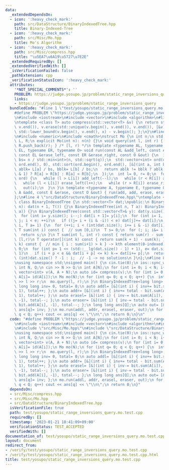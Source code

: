 ```yaml
---
data:
  _extendedDependsOn:
  - icon: ':heavy_check_mark:'
    path: src/DataStructure/BinaryIndexedTree.hpp
    title: Binary-Indexed-Tree
  - icon: ':heavy_check_mark:'
    path: src/Misc/Mo.hpp
    title: Mo's Algorithm
  - icon: ':heavy_check_mark:'
    path: src/Misc/compress.hpp
    title: "\u5EA7\u6A19\u5727\u7E2E"
  _extendedRequiredBy: []
  _extendedVerifiedWith: []
  _isVerificationFailed: false
  _pathExtension: cpp
  _verificationStatusIcon: ':heavy_check_mark:'
  attributes:
    '*NOT_SPECIAL_COMMENTS*': ''
    PROBLEM: https://judge.yosupo.jp/problem/static_range_inversions_query
    links:
    - https://judge.yosupo.jp/problem/static_range_inversions_query
  bundledCode: "#line 1 \"test/yosupo/static_range_inversions_query.mo.test.cpp\"\n\
    #define PROBLEM \"https://judge.yosupo.jp/problem/static_range_inversions_query\"\
    \n#include <iostream>\n#include <vector>\n#include <algorithm>\n#line 4 \"src/Misc/compress.hpp\"\
    \ntemplate <class T> auto compress(std::vector<T> &v) {\n return std::sort(v.begin(),\
    \ v.end()), v.erase(std::unique(v.begin(), v.end()), v.end()), [&v](T x) { return\
    \ std::lower_bound(v.begin(), v.end(), x) - v.begin(); };\n}\n#line 4 \"src/Misc/Mo.hpp\"\
    \n#include <numeric>\n#include <cmath>\nstruct Mo {\n int n;\n std::vector<int>\
    \ L, R;\n explicit Mo(int n): n(n) {}\n void query(int l, int r) { L.push_back(l),\
    \ R.push_back(r); } /* [l, r) */\n template <typename AL, typename AR, typename\
    \ EL, typename ER, typename O> void run(const AL &add_left, const AR &add_right,\
    \ const EL &erase_left, const ER &erase_right, const O &out) {\n  int q= L.size(),\
    \ bs= n / std::min<int>(n, std::sqrt(q));\n  std::vector<int> ord(q);\n  std::iota(ord.begin(),\
    \ ord.end(), 0), std::sort(ord.begin(), ord.end(), [&](int a, int b) {\n   int\
    \ ablk= L[a] / bs, bblk= L[b] / bs;\n   return ablk != bblk ? ablk < bblk : (ablk\
    \ & 1) ? R[a] > R[b] : R[a] < R[b];\n  });\n  int l= 0, r= 0;\n  for (auto i:\
    \ ord) {\n   while (l > L[i]) add_left(--l);\n   while (r < R[i]) add_right(r++);\n\
    \   while (l < L[i]) erase_left(l++);\n   while (r > R[i]) erase_right(--r);\n\
    \   out(i);\n  }\n }\n template <typename A, typename E, typename O> void run(const\
    \ A &add, const E &erase, const O &out) { run(add, add, erase, erase, out); }\n\
    };\n#line 4 \"src/DataStructure/BinaryIndexedTree.hpp\"\ntemplate <typename T>\
    \ class BinaryIndexedTree {\n std::vector<T> dat;\npublic:\n BinaryIndexedTree(int\
    \ n): dat(n + 1, T()) {}\n BinaryIndexedTree(int n, T a): BinaryIndexedTree(std::vector<T>(n,\
    \ a)) {}\n BinaryIndexedTree(const std::vector<T>& y): dat(y.size() + 1, 0) {\n\
    \  for (int i= y.size(); i--;) dat[i + 1]= y[i];\n  for (int i= 1, e= dat.size(),\
    \ j; i < e; ++i)\n   if ((j= i + (i & -i)) < e) dat[j]+= dat[i];\n }\n void add(int\
    \ i, T a= 1) {\n  for (++i; i < (int)dat.size(); i+= i & -i) dat[i]+= a;\n }\n\
    \ T sum(int i) const {  // sum [0,i)\n  T s= 0;\n  for (; i; i&= i - 1) s+= dat[i];\n\
    \  return s;\n }\n T sum(int l, int r) const { return sum(r) - sum(l); }  // sum\
    \ [l,r)\n T operator[](int k) const { return sum(k + 1) - sum(k); }\n int find(T\
    \ k) const {  // min { i : sum(i+1) > k } -> kth element(0-indexed)\n  int i=\
    \ 0;\n  for (int p= 1 << (std::__lg(dat.size() - 1) + 1), e= dat.size(); p; p>>=\
    \ 1)\n   if (i + p < e && dat[i + p] <= k) k-= dat[i+= p];\n  return i + 1 ==\
    \ (int)dat.size() ? -1 : i;  // -1 -> no solutions\n }\n};\n#line 8 \"test/yosupo/static_range_inversions_query.mo.test.cpp\"\
    \nusing namespace std;\nsigned main() {\n cin.tie(0);\n ios::sync_with_stdio(0);\n\
    \ int N, Q;\n cin >> N >> Q;\n int A[N];\n for (int i= 0; i < N; i++) cin >> A[i];\n\
    \ vector<int> v(A, A + N);\n auto id= compress(v);\n for (int i= 0; i < N; i++)\
    \ A[i]= id(A[i]);\n Mo mo(N);\n for (int q= 0; q < Q; q++) {\n  int l, r;\n  cin\
    \ >> l >> r;\n  mo.query(l, r);\n }\n BinaryIndexedTree<long long> bit(N + 1);\n\
    \ long long inv= 0, total= 0;\n auto addl= [&](int i) { inv+= bit.sum(A[i]), bit.add(A[i],\
    \ 1), total++; };\n auto addr= [&](int i) { inv+= total - bit.sum(A[i] + 1), bit.add(A[i],\
    \ 1), total++; };\n auto erasel= [&](int i) { inv-= bit.sum(A[i]), bit.add(A[i],\
    \ -1), total--; };\n auto eraser= [&](int i) { inv-= total - bit.sum(A[i] + 1),\
    \ bit.add(A[i], -1), total--; };\n long long ans[Q];\n auto out= [&](int q) {\
    \ ans[q]= inv; };\n mo.run(addl, addr, erasel, eraser, out);\n for (int q= 0;\
    \ q < Q; q++) cout << ans[q] << \"\\n\";\n return 0;\n}\n"
  code: "#define PROBLEM \"https://judge.yosupo.jp/problem/static_range_inversions_query\"\
    \n#include <iostream>\n#include <vector>\n#include <algorithm>\n#include \"src/Misc/compress.hpp\"\
    \n#include \"src/Misc/Mo.hpp\"\n#include \"src/DataStructure/BinaryIndexedTree.hpp\"\
    \nusing namespace std;\nsigned main() {\n cin.tie(0);\n ios::sync_with_stdio(0);\n\
    \ int N, Q;\n cin >> N >> Q;\n int A[N];\n for (int i= 0; i < N; i++) cin >> A[i];\n\
    \ vector<int> v(A, A + N);\n auto id= compress(v);\n for (int i= 0; i < N; i++)\
    \ A[i]= id(A[i]);\n Mo mo(N);\n for (int q= 0; q < Q; q++) {\n  int l, r;\n  cin\
    \ >> l >> r;\n  mo.query(l, r);\n }\n BinaryIndexedTree<long long> bit(N + 1);\n\
    \ long long inv= 0, total= 0;\n auto addl= [&](int i) { inv+= bit.sum(A[i]), bit.add(A[i],\
    \ 1), total++; };\n auto addr= [&](int i) { inv+= total - bit.sum(A[i] + 1), bit.add(A[i],\
    \ 1), total++; };\n auto erasel= [&](int i) { inv-= bit.sum(A[i]), bit.add(A[i],\
    \ -1), total--; };\n auto eraser= [&](int i) { inv-= total - bit.sum(A[i] + 1),\
    \ bit.add(A[i], -1), total--; };\n long long ans[Q];\n auto out= [&](int q) {\
    \ ans[q]= inv; };\n mo.run(addl, addr, erasel, eraser, out);\n for (int q= 0;\
    \ q < Q; q++) cout << ans[q] << \"\\n\";\n return 0;\n}"
  dependsOn:
  - src/Misc/compress.hpp
  - src/Misc/Mo.hpp
  - src/DataStructure/BinaryIndexedTree.hpp
  isVerificationFile: true
  path: test/yosupo/static_range_inversions_query.mo.test.cpp
  requiredBy: []
  timestamp: '2023-01-21 18:41:09+09:00'
  verificationStatus: TEST_ACCEPTED
  verifiedWith: []
documentation_of: test/yosupo/static_range_inversions_query.mo.test.cpp
layout: document
redirect_from:
- /verify/test/yosupo/static_range_inversions_query.mo.test.cpp
- /verify/test/yosupo/static_range_inversions_query.mo.test.cpp.html
title: test/yosupo/static_range_inversions_query.mo.test.cpp
---
```

